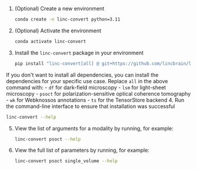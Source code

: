 1. (Optional) Create a new environment
   ```bash
   conda create -n linc-convert python=3.11
   ```
2. (Optional) Activate the environment
   ```bash
   conda activate linc-convert
   ```
3. Install the `linc-convert` package in your environment
   ```bash
   pip install "linc-convert[all] @ git+https://github.com/lincbrain/linc-convert.git@main"
   ```
If you don't want to install all dependencies, you can install the dependencies for your specific use case. Replace `all` in the above command with:
      - `df` for dark-field microscopy
      - `lsm` for light-sheet microscopy
      - `psoct` for polarization-sensitive optical coherence tomography
      - `wk` for Webknossos annotations
      - `ts` for the TensorStore backend
4. Run the command-line interface to ensure that installation was successful
   ```bash
   linc-convert --help
   ```
5. View the list of arguments for a modality by running, for example:
   ```bash
   linc-convert psoct --help
   ```
6. View the full list of parameters by running, for example:
   ```bash
   linc-convert psoct single_volume --help
   ```
